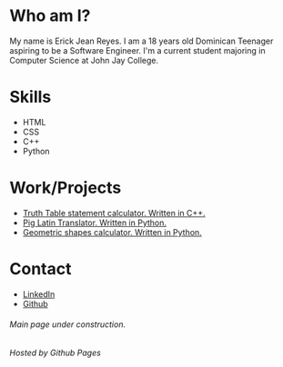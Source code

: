 # Who am I?

My name is Erick Jean Reyes. I am a 18 years old Dominican Teenager aspiring to be a Software Engineer. I'm a current student majoring in Computer Science at John Jay College. 

# Skills

* HTML 
* CSS
* C++
* Python

# Work/Projects

* [Truth Table statement calculator. Written in C++.](https://erickjr13.github.io/TruthTable/)
* [Pig Latin Translator. Written in Python.](https://erickjr13.github.io/PygTranslator)
* [Geometric shapes calculator. Written in Python.](https://erickjr13.github.io/Shapeator)



# Contact

* [LinkedIn](https://www.linkedin.com/in/erickjreyes)
* [Github](https://Github.com/ErickJR13)



###### Main page under construction.



###### Hosted by Github Pages
